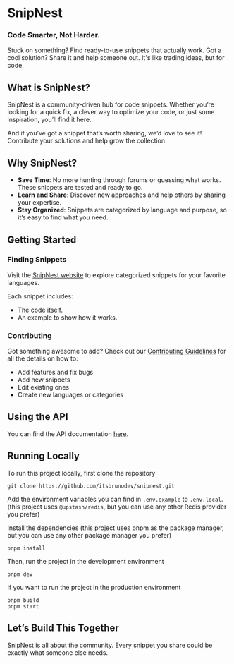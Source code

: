 # SnipNest

### Code Smarter, Not Harder.

Stuck on something? Find ready-to-use snippets that actually work. Got a cool solution? Share it and help someone out. It's like trading ideas, but for code.

## What is SnipNest?

SnipNest is a community-driven hub for code snippets. Whether you’re looking for a quick fix, a clever way to optimize your code, or just some inspiration, you’ll find it here.

And if you’ve got a snippet that’s worth sharing, we’d love to see it! Contribute your solutions and help grow the collection.

## Why SnipNest?

- **Save Time**: No more hunting through forums or guessing what works. These snippets are tested and ready to go.
- **Learn and Share**: Discover new approaches and help others by sharing your expertise.
- **Stay Organized**: Snippets are categorized by language and purpose, so it’s easy to find what you need.

## Getting Started

### Finding Snippets

Visit the [SnipNest website](https://snipnest.dev) to explore categorized snippets for your favorite languages.

Each snippet includes:

- The code itself.
- An example to show how it works.

### Contributing

Got something awesome to add? Check out our [Contributing Guidelines](./CONTRIBUTING.md) for all the details on how to:

- Add features and fix bugs
- Add new snippets
- Edit existing ones
- Create new languages or categories

## Using the API

You can find the API documentation [here](./API.md).

## Running Locally

To run this project locally, first clone the repository

```
git clone https://github.com/itsbrunodev/snipnest.git
```

Add the environment variables you can find in `.env.example` to `.env.local`. (this project uses `@upstash/redis`, but you can use any other Redis provider you prefer)

Install the dependencies (this project uses pnpm as the package manager, but you can use any other package manager you prefer)

```
pnpm install
```

Then, run the project in the development environment

```
pnpm dev
```

If you want to run the project in the production environment

```
pnpm build
pnpm start
```

## Let’s Build This Together

SnipNest is all about the community. Every snippet you share could be exactly what someone else needs.
